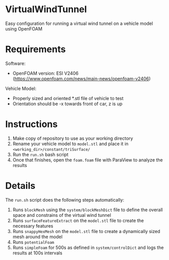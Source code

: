 # VirtualWindTunnel
Easy configuration for running a virtual wind tunnel on a vehicle model using OpenFOAM

# Requirements
Software:
- OpenFOAM version: ESI V2406 (https://www.openfoam.com/news/main-news/openfoam-v2406)

Vehicle Model:
- Properly sized and oriented *.stl file of vehicle to test
- Orientation should be -x towards front of car, z is up

# Instructions
1) Make copy of repository to use as your working directory
2) Rename your vehicle model to `model.stl` and place it in `<working_dir>/constant/triSurface/`
3) Run the `run.sh` bash script
4) Once that finishes, open the `foam.foam` file with ParaView to analyze the results

# Details
The `run.sh` script does the following steps automatically:
1) Runs `blockMesh` using the `system/blockMeshDict` file to define the overall space and constrains of the virtual wind tunnel
2) Runs `surfaceFeatureExtract` on the `model.stl` file to create the necessary features
3) Runs `snappyHexMesh` on the `model.stl` file to create a dynamically sized mesh around the model
4) Runs `potentialFoam`
5) Runs `simpleFoam` for 500s as defined in `system/controlDict` and logs the results at 100s intervals
